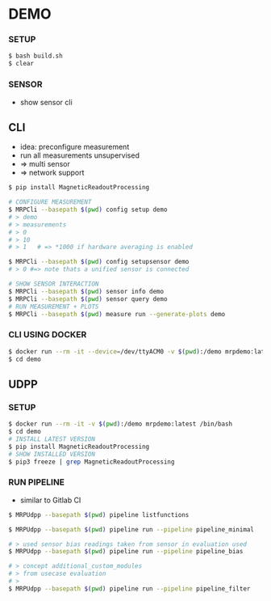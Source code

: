 # DEMO

### SETUP

```bash
$ bash build.sh
$ clear
```


### SENSOR

* show sensor cli

## CLI

* idea: preconfigure measurement
* run all measurements unsupervised
* => multi sensor
* => network support

```bash
$ pip install MagneticReadoutProcessing

# CONFIGURE MEASUREMENT
$ MRPCli --basepath $(pwd) config setup demo
# > demo
# > measurements
# > 0
# > 10
# > 1   # => *1000 if hardware averaging is enabled

$ MRPCli --basepath $(pwd) config setupsensor demo
# > 0 #=> note thats a unified sensor is connected

# SHOW SENSOR INTERACTION
$ MRPCli --basepath $(pwd) sensor info demo
$ MRPCli --basepath $(pwd) sensor query demo
# RUN MEASUREMENT + PLOTS
$ MRPCli --basepath $(pwd) measure run --generate-plots demo 

```

### CLI USING DOCKER
```bash
$ docker run --rm -it --device=/dev/ttyACM0 -v $(pwd):/demo mrpdemo:latest /bin/bash
$ cd demo
```





## UDPP

### SETUP
```bash
$ docker run --rm -it -v $(pwd):/demo mrpdemo:latest /bin/bash
$ cd demo
# INSTALL LATEST VERSION
$ pip install MagneticReadoutProcessing
# SHOW INSTALLED VERSION
$ pip3 freeze | grep MagneticReadoutProcessing
```

### RUN PIPELINE

* similar to Gitlab CI

```bash
$ MRPUdpp --basepath $(pwd) pipeline listfunctions

$ MRPUdpp --basepath $(pwd) pipeline run --pipeline pipeline_minimal

# > used sensor bias readings taken from sensor in evaluation used
$ MRPUdpp --basepath $(pwd) pipeline run --pipeline pipeline_bias

# > concept additional_custom_modules
# > from usecase evaluation
# >
$ MRPUdpp --basepath $(pwd) pipeline run --pipeline pipeline_filter
```

###